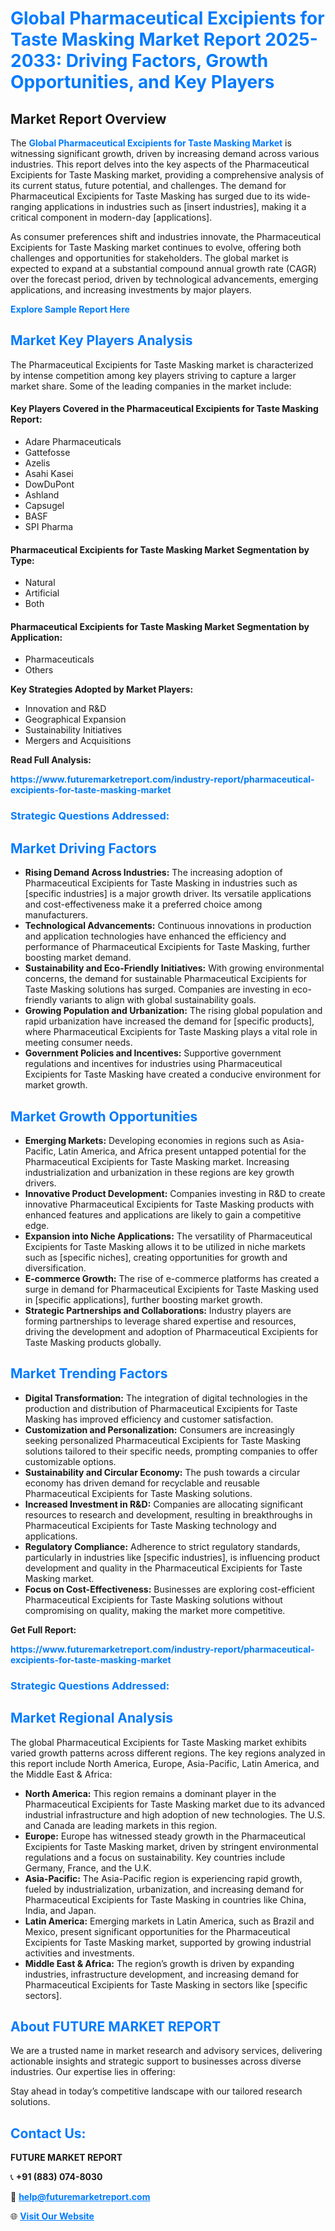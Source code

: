 <h1 style="color: #007BFF;">Global Pharmaceutical Excipients for Taste Masking Market Report 2025-2033: Driving Factors, Growth Opportunities, and Key Players</h1>

<section id="overview">
<h2>Market Report Overview</h2>
<p>The <a href="https://www.futuremarketreport.com/industry-report/pharmaceutical-excipients-for-taste-masking-market" style="color: #007BFF; text-decoration: none;"><strong>Global Pharmaceutical Excipients for Taste Masking Market</strong></a> is witnessing significant growth, driven by increasing demand across various industries. This report delves into the key aspects of the Pharmaceutical Excipients for Taste Masking market, providing a comprehensive analysis of its current status, future potential, and challenges. The demand for Pharmaceutical Excipients for Taste Masking has surged due to its wide-ranging applications in industries such as [insert industries], making it a critical component in modern-day [applications].</p>
<p>As consumer preferences shift and industries innovate, the Pharmaceutical Excipients for Taste Masking market continues to evolve, offering both challenges and opportunities for stakeholders. The global market is expected to expand at a substantial compound annual growth rate (CAGR) over the forecast period, driven by technological advancements, emerging applications, and increasing investments by major players.</p>
</section>

<section id="overview">
<p><a href="https://www.futuremarketreport.com/request-sample/reportId=77214" style="color: #007BFF; text-decoration: none;"><strong>Explore Sample Report Here</strong></a></p>
</section>

<section id="key-players">
<h2 style="color: #007BFF;">Market Key Players Analysis</h2>
<p>The Pharmaceutical Excipients for Taste Masking market is characterized by intense competition among key players striving to capture a larger market share. Some of the leading companies in the market include:</p>
<h4>Key Players Covered in the Pharmaceutical Excipients for Taste Masking Report:</h4>
<ul><li>Adare Pharmaceuticals</li><li>Gattefosse</li><li>Azelis</li><li>Asahi Kasei</li><li>DowDuPont</li><li>Ashland</li><li>Capsugel</li><li>BASF</li><li>SPI Pharma</li></ul>
<h4>Pharmaceutical Excipients for Taste Masking Market Segmentation by Type:</h4>
<ul><li>Natural</li><li>Artificial</li><li>Both</li></ul>

<h4>Pharmaceutical Excipients for Taste Masking Market Segmentation by Application:</h4>
<ul><li>Pharmaceuticals</li><li>Others</li></ul>
<p><strong>Key Strategies Adopted by Market Players:</strong></p>
<ul>
<li>Innovation and R&D</li>
<li>Geographical Expansion</li>
<li>Sustainability Initiatives</li>
<li>Mergers and Acquisitions</li>
</ul>
</section>

<section>
<p><strong>Read Full Analysis: </strong></p><a href="https://www.futuremarketreport.com/industry-report/pharmaceutical-excipients-for-taste-masking-market" style="color: #007BFF; text-decoration: none;"><strong>https://www.futuremarketreport.com/industry-report/pharmaceutical-excipients-for-taste-masking-market</strong></a>
<h3 style="color: #007BFF;">Strategic Questions Addressed:</h3>
</section>

<section id="driving-factors">
<h2 style="color: #007BFF;">Market Driving Factors</h2>
<ul>
<li><strong>Rising Demand Across Industries:</strong> The increasing adoption of Pharmaceutical Excipients for Taste Masking in industries such as [specific industries] is a major growth driver. Its versatile applications and cost-effectiveness make it a preferred choice among manufacturers.</li>
<li><strong>Technological Advancements:</strong> Continuous innovations in production and application technologies have enhanced the efficiency and performance of Pharmaceutical Excipients for Taste Masking, further boosting market demand.</li>
<li><strong>Sustainability and Eco-Friendly Initiatives:</strong> With growing environmental concerns, the demand for sustainable Pharmaceutical Excipients for Taste Masking solutions has surged. Companies are investing in eco-friendly variants to align with global sustainability goals.</li>
<li><strong>Growing Population and Urbanization:</strong> The rising global population and rapid urbanization have increased the demand for [specific products], where Pharmaceutical Excipients for Taste Masking plays a vital role in meeting consumer needs.</li>
<li><strong>Government Policies and Incentives:</strong> Supportive government regulations and incentives for industries using Pharmaceutical Excipients for Taste Masking have created a conducive environment for market growth.</li>
</ul>
</section>

<section id="growth-opportunities">
<h2 style="color: #007BFF;">Market Growth Opportunities</h2>
<ul>
<li><strong>Emerging Markets:</strong> Developing economies in regions such as Asia-Pacific, Latin America, and Africa present untapped potential for the Pharmaceutical Excipients for Taste Masking market. Increasing industrialization and urbanization in these regions are key growth drivers.</li>
<li><strong>Innovative Product Development:</strong> Companies investing in R&D to create innovative Pharmaceutical Excipients for Taste Masking products with enhanced features and applications are likely to gain a competitive edge.</li>
<li><strong>Expansion into Niche Applications:</strong> The versatility of Pharmaceutical Excipients for Taste Masking allows it to be utilized in niche markets such as [specific niches], creating opportunities for growth and diversification.</li>
<li><strong>E-commerce Growth:</strong> The rise of e-commerce platforms has created a surge in demand for Pharmaceutical Excipients for Taste Masking used in [specific applications], further boosting market growth.</li>
<li><strong>Strategic Partnerships and Collaborations:</strong> Industry players are forming partnerships to leverage shared expertise and resources, driving the development and adoption of Pharmaceutical Excipients for Taste Masking products globally.</li>
</ul>
</section>

<section id="trending-factors">
<h2 style="color: #007BFF;">Market Trending Factors</h2>
<ul>
<li><strong>Digital Transformation:</strong> The integration of digital technologies in the production and distribution of Pharmaceutical Excipients for Taste Masking has improved efficiency and customer satisfaction.</li>
<li><strong>Customization and Personalization:</strong> Consumers are increasingly seeking personalized Pharmaceutical Excipients for Taste Masking solutions tailored to their specific needs, prompting companies to offer customizable options.</li>
<li><strong>Sustainability and Circular Economy:</strong> The push towards a circular economy has driven demand for recyclable and reusable Pharmaceutical Excipients for Taste Masking solutions.</li>
<li><strong>Increased Investment in R&D:</strong> Companies are allocating significant resources to research and development, resulting in breakthroughs in Pharmaceutical Excipients for Taste Masking technology and applications.</li>
<li><strong>Regulatory Compliance:</strong> Adherence to strict regulatory standards, particularly in industries like [specific industries], is influencing product development and quality in the Pharmaceutical Excipients for Taste Masking market.</li>
<li><strong>Focus on Cost-Effectiveness:</strong> Businesses are exploring cost-efficient Pharmaceutical Excipients for Taste Masking solutions without compromising on quality, making the market more competitive.</li>
</ul>
</section>

<section>
<p><strong>Get Full Report: </strong></p><a href="https://www.futuremarketreport.com/industry-report/pharmaceutical-excipients-for-taste-masking-market" style="color: #007BFF; text-decoration: none;"><strong>https://www.futuremarketreport.com/industry-report/pharmaceutical-excipients-for-taste-masking-market</strong></a>
<h3 style="color: #007BFF;">Strategic Questions Addressed:</h3>
</section>


<section id="regional-analysis">
<h2 style="color: #007BFF;">Market Regional Analysis</h2>
<p>The global Pharmaceutical Excipients for Taste Masking market exhibits varied growth patterns across different regions. The key regions analyzed in this report include North America, Europe, Asia-Pacific, Latin America, and the Middle East & Africa:</p>
<ul>
<li><strong>North America:</strong> This region remains a dominant player in the Pharmaceutical Excipients for Taste Masking market due to its advanced industrial infrastructure and high adoption of new technologies. The U.S. and Canada are leading markets in this region.</li>
<li><strong>Europe:</strong> Europe has witnessed steady growth in the Pharmaceutical Excipients for Taste Masking market, driven by stringent environmental regulations and a focus on sustainability. Key countries include Germany, France, and the U.K.</li>
<li><strong>Asia-Pacific:</strong> The Asia-Pacific region is experiencing rapid growth, fueled by industrialization, urbanization, and increasing demand for Pharmaceutical Excipients for Taste Masking in countries like China, India, and Japan.</li>
<li><strong>Latin America:</strong> Emerging markets in Latin America, such as Brazil and Mexico, present significant opportunities for the Pharmaceutical Excipients for Taste Masking market, supported by growing industrial activities and investments.</li>
<li><strong>Middle East & Africa:</strong> The region’s growth is driven by expanding industries, infrastructure development, and increasing demand for Pharmaceutical Excipients for Taste Masking in sectors like [specific sectors].</li>
</ul>
</section>

<footer>
<h2 style="color: #007BFF;">About FUTURE MARKET REPORT</h2>
<p>We are a trusted name in market research and advisory services, delivering actionable insights and strategic support to businesses across diverse industries. Our expertise lies in offering:</p>

<p>Stay ahead in today’s competitive landscape with our tailored research solutions.</p>

<h2 style="color: #007BFF;">Contact Us:</h2>
<p><strong>FUTURE MARKET REPORT</strong></p>
<p>📞 <strong>+91 (883) 074-8030</strong></p>
<p>📧 <strong><a href="mailto:help@futuremarketreport.com" style="color: #007BFF;">help@futuremarketreport.com</a></strong></p>
<p>🌐 <strong><a href="https://www.futuremarketreport.com/" style="color: #007BFF;">Visit Our Website</a></strong></p>
</footer>